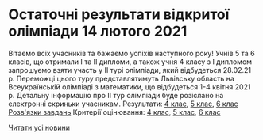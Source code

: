 # Остаточні результати відкритої олімпіади 14 лютого 2021
Вітаємо всіх учасників та бажаємо успіхів наступного року!
Учнів 5 та 6 класів, що отримали I та II дипломи, а також учня 4 класу з І дипломом запрошуємо взяти участь у II турі олімпіади, який відбудеться 28.02.21 р.
Переможці цього туру представлятимуть Львівську область на Всеукраїнській олімпіаді з математики, що відбудеться 1-4 квітня 2021 р.
Детальну інформацію про II тур олімпіади буде розіслано на електронні скриньки учасникам.
Результати: [4 клас](/images/остаточні-результати-відкритої-олімпіади-14-лютого-2021/4-клас.jpg), [5 клас](/images/остаточні-результати-відкритої-олімпіади-14-лютого-2021/5-клас.jpg), [6 клас](/images/остаточні-результати-відкритої-олімпіади-14-лютого-2021/6-клас.jpg)
[Розв'язки завдань](/files/остаточні-результати-відкритої-олімпіади-14-лютого-2021/розвязки_4-6-клас.pdf)
Критерії оцінювання: [4 клас](/files/остаточні-результати-відкритої-олімпіади-14-лютого-2021/критерії-4-клас.pdf), [5 клас](/files/остаточні-результати-відкритої-олімпіади-14-лютого-2021/критерії-5-клас.pdf), [6 клас](/files/остаточні-результати-відкритої-олімпіади-14-лютого-2021/критерії-6-клас.pdf)

[Читати усі новини](/news)

